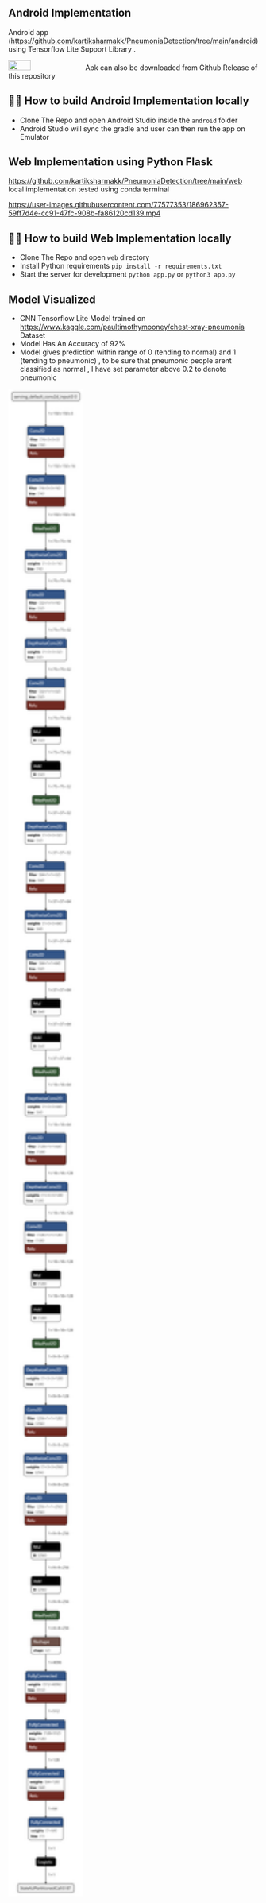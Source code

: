 ## Android Implementation 
Android app (https://github.com/kartiksharmakk/PneumoniaDetection/tree/main/android) using Tensorflow Lite Support Library . 

<img src="https://user-images.githubusercontent.com/77577353/185475647-d14bd5fe-3458-4066-a244-1e57cfcbbd50.gif" width="30%" height="30%"/>
Apk can also be downloaded from Github Release of this repository

## 💁‍♂️ How to build Android Implementation locally
- Clone The Repo and open Android Studio inside the `android` folder
- Android Studio will sync the gradle and user can then run the app on Emulator 


## Web Implementation using Python Flask 
https://github.com/kartiksharmakk/PneumoniaDetection/tree/main/web
local implementation tested using conda terminal 


https://user-images.githubusercontent.com/77577353/186962357-59ff7d4e-cc91-47fc-908b-fa86120cd139.mp4


## 💁‍♂️ How to build Web Implementation locally
- Clone The Repo and open `web` directory
- Install Python requirements `pip install -r requirements.txt`
- Start the server for development `python app.py` or `python3 app.py `


## Model Visualized

- CNN Tensorflow Lite Model trained on https://www.kaggle.com/paultimothymooney/chest-xray-pneumonia Dataset 
- Model Has An Accuracy of 92%
- Model gives prediction within range of 0 (tending to normal)  and 1 (tending to pneumonic) , to be sure that pneumonic people arent classified as normal , I have set   parameter above 0.2 to denote pneumonic


<img src="https://raw.githubusercontent.com/kartiksharmakk/PneumoniaDetection/main/model/pneumonia_detection_visualized.png" width="30%" height="25%"/>
